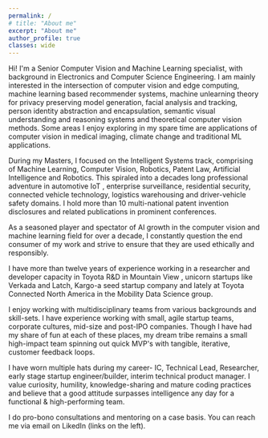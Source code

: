 ```yaml
---
permalink: /
# title: "About me"
excerpt: "About me"
author_profile: true
classes: wide
---
```


Hi! I'm a Senior Computer Vision and Machine Learning specialist, with background in Electronics and Computer Science Engineering.
I am mainly interested in the intersection of computer vision and edge computing, machine learning based recommender systems, machine unlearning theory for privacy preserving model generation, 
facial analysis and tracking, person identity abstraction and encapsulation, semantic visual understanding and reasoning systems and theoretical computer vision methods. 
Some areas I enjoy exploring in my spare time are applications of computer vision in medical imaging, climate change and traditional ML applications.

During my Masters, I focused on the Intelligent Systems track, comprising of Machine Learning, Computer Vision, Robotics, Patent Law, Artificial Intelligence and Robotics. This spiraled into a decades long professional adventure in automotive IoT
, enterprise surveillance, residential security, connected vehicle technology, logistics warehousing and driver-vehicle safety domains. I hold more than 10 multi-national patent invention disclosures and related publications in prominent conferences. 

As a seasoned player and spectator of AI growth in the computer vision and machine learning field for over a decade, I constantly question the end consumer of my work and strive to ensure that they are used ethically and responsibly. 

I have more than twelve years of experience working in a researcher and developer capacity in Toyota R&D in Mountain View
, unicorn startups like Verkada and Latch, Kargo-a seed startup company and lately at Toyota Connected North America in the Mobility Data Science group.

I enjoy working with multidisciplinary teams from various backgrounds and skill-sets. 
I have experience working with small, agile startup teams, corporate cultures, mid-size and post-IPO companies. 
Though I have had my share of fun at each of these places, my dream tribe remains a small high-impact team spinning out quick MVP's with tangible, iterative, customer feedback loops.

I have worn multiple hats during my career- IC, Technical Lead, Researcher, early stage startup engineer/builder, interim technical product manager. 
I value curiosity, humility, knowledge-sharing and mature coding practices and believe that a good attitude surpasses intelligence any day for a functional & high-performing team.

[//]: # (Please take a look at [some of my work]&#40;/work&#41;.)


I do pro-bono consultations and mentoring on a case basis. You can reach me via email on LikedIn (links on the left).
